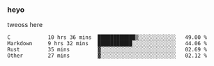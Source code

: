 ### heyo
tweoss here

<!--START_SECTION:waka-->

```text
C            10 hrs 36 mins  ████████████▒░░░░░░░░░░░░   49.00 %
Markdown     9 hrs 32 mins   ███████████░░░░░░░░░░░░░░   44.06 %
Rust         35 mins         ▓░░░░░░░░░░░░░░░░░░░░░░░░   02.69 %
Other        27 mins         ▓░░░░░░░░░░░░░░░░░░░░░░░░   02.12 %
```

<!--END_SECTION:waka-->

<!--
**Tweoss/tweoss** is a ✨ _special_ ✨ repository because its `README.md` (this file) appears on your GitHub profile.

Here are some ideas to get you started:

- 🔭 I’m currently working on ...
- 🌱 I’m currently learning ...
- 👯 I’m looking to collaborate on ...
- 🤔 I’m looking for help with ...
- 💬 Ask me about ...
- 📫 How to reach me: ...
- 😄 Pronouns: ...
- ⚡ Fun fact: ...
-->
